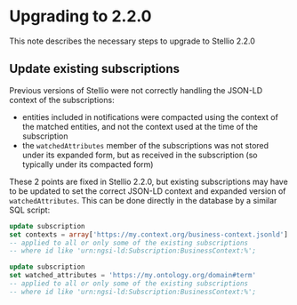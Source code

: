 # Upgrading to 2.2.0

This note describes the necessary steps to upgrade to Stellio 2.2.0

## Update existing subscriptions

Previous versions of Stellio were not correctly handling the JSON-LD context of the subscriptions:
- entities included in notifications were compacted using the context of the matched entities, and not the context used at the time of the subscription
- the `watchedAttributes` member of the subscriptions was not stored under its expanded form, but as received in the subscription (so typically under its compacted form)

These 2 points are fixed in Stellio 2.2.0, but existing subscriptions may have to be updated to set the correct JSON-LD context and expanded version of `watchedAttributes`. This can be done directly in the database by a similar SQL script:

```sql
update subscription
set contexts = array['https://my.context.org/business-context.jsonld']
-- applied to all or only some of the existing subscriptions
-- where id like 'urn:ngsi-ld:Subscription:BusinessContext:%';

update subscription
set watched_attributes = 'https://my.ontology.org/domain#term'
-- applied to all or only some of the existing subscriptions
-- where id like 'urn:ngsi-ld:Subscription:BusinessContext:%';
```
